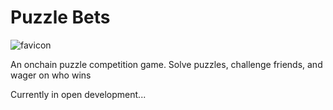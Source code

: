 # Puzzle Bets
![favicon](https://github.com/jaxernst/puzzle-bets/assets/51183683/07d9673c-0f6e-4368-b514-ab30e625151b)

An onchain puzzle competition game. Solve puzzles, challenge friends, and wager on who wins

Currently in open development...



